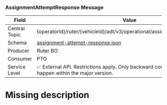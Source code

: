 ### AssignmentAttemptResponse Message
| Field         | Value                                                                                                                       |
|---------------|-----------------------------------------------------------------------------------------------------------------------------|
| Central Topic | {operatorId}/ruter/{vehicleId}/adt/v3/operational/assignment/attempt/response                                               |
| Schema        | [ assignment-attempt-response.json ](json-schemas/operational/assignment/attempt/response/assignment-attempt-response.json) |
| Producer      | Ruter BO                                                                                                                    |
| Consumer      | PTO                                                                                                                         |
| Service Level | ✅ External API. Restrictions apply. Only backward compatible changes may happen within the major version.                   | 

# Missing description
